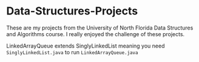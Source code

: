 # Data-Structures-Projects
These are my projects from the University of North Florida Data Structures and Algorithms course. I really enjoyed the challenge of these projects.

LinkedArrayQueue extends SinglyLinkedList meaning you need ```SinglyLinkedList.java``` to run ```LinkedArrayQueue.java```
